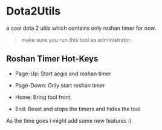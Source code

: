 # Dota2Utils
a cool dota 2 utils which contains only roshan timer for now.

>make sure you run this tool as administrator.
## Roshan Timer Hot-Keys
 - Page-Up: Start aegis and roshan timer

- Page-Down: Only start roshan timer

- Home: Bring tool front

- End: Reset and stops the timers and hides the tool


As the time goes i might add some new features :)
